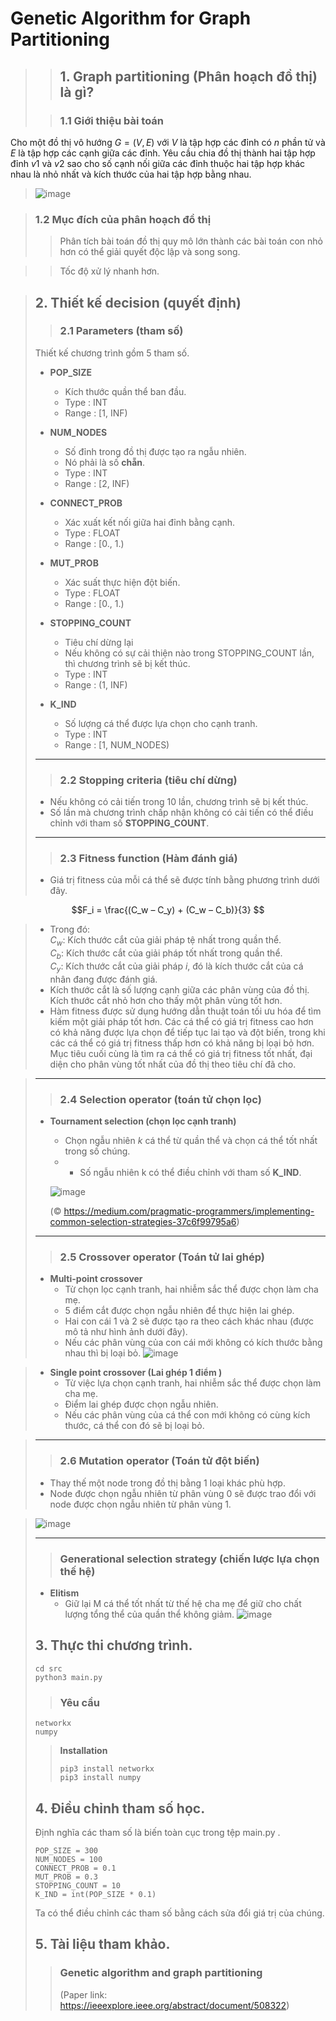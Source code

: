 # Genetic Algorithm for Graph Partitioning

>> ## **1. Graph partitioning (Phân hoạch đồ thị) là gì?**
> 
>> ### **1.1 Giới thiệu bài toán**

Cho một đồ thị vô hướng $G = (V, E)$ với $V$ là tập hợp các đỉnh có $n$ phần tử và $E$ là tập hợp các cạnh giữa các đỉnh. Yêu cầu chia đồ thị thành hai tập hợp đỉnh $v1$ và $v2$ sao cho số cạnh nối giữa các đỉnh thuộc hai tập hợp khác nhau là nhỏ nhất và kích thước của hai tập hợp bằng nhau.

> ![image](./images/graph_partitioning.PNG)

> ### **1.2 Mục đích của phân hoạch đồ thị**
>> Phân tích bài toán đồ thị quy mô lớn thành các bài toán con nhỏ hơn có thể giải quyết độc lập và song song.

>> Tốc độ xử lý nhanh hơn. 

>
> ## **2. Thiết kế decision (quyết định)**
>> ### 2.1 Parameters (tham số)
> Thiết kế chương trình gồm 5 tham số.
> 
> * **POP_SIZE**
>     * Kích thước quần thể ban đầu.
>     * Type : INT
>     * Range : [1, INF)
>     
> * **NUM_NODES**
>     * Số đỉnh trong đồ thị được tạo ra ngẫu nhiên.
>     * Nó phải là số **chẵn**.
>     * Type : INT
>     * Range : [2, INF)
>
> * **CONNECT_PROB**
>     * Xác xuất kết nối giữa hai đỉnh bằng cạnh.
>     * Type : FLOAT
>     * Range : [0., 1.)
>     
> * **MUT_PROB**
>     * Xác suất thực hiện đột biến.
>     * Type : FLOAT
>     * Range : [0., 1.)
>     
> * **STOPPING_COUNT**
>     * Tiêu chí dừng lại
>     * Nếu không có sự cải thiện nào trong STOPPING_COUNT lần, thì chương trình sẽ bị kết thúc.
>     * Type : INT
>     * Range : (1, INF)
>
> * **K_IND**
>     * Số lượng cá thể được lựa chọn cho cạnh tranh.
>     * Type : INT
>     * Range : [1, NUM_NODES)
> -----    
>> ### 2.2 Stopping criteria (tiêu chí dừng)
> * Nếu không có cải tiến trong 10 lần, chương trình sẽ bị kết thúc.
> * Số lần mà chương trình chấp nhận không có cải tiến có thể điều chỉnh với tham số **STOPPING_COUNT**.
> -----
>> ### 2.3 Fitness function (Hàm đánh giá) 
> * Giá trị fitness của mỗi cá thể sẽ được tính bằng phương trình dưới đây.
> 

 $$F_i = \frac{(C_w – C_y) + (C_w – C_b)}{3}
$$
> * Trong đó:\
> $C_w$: Kích thước cắt của giải pháp tệ nhất trong quần thể.\
> $C_b$: Kích thước cắt của giải pháp tốt nhất trong quần thể.\
> $C_y$: Kích thước cắt của giải pháp $i$, đó là kích thước cắt của cá nhân đang được đánh giá.
> * Kích thước cắt là số lượng cạnh giữa các phân vùng của đồ thị. Kích thước cắt nhỏ hơn cho thấy một phân vùng tốt hơn.
> * Hàm fitness được sử dụng hướng dẫn thuật toán tối ưu hóa để tìm kiếm một giải pháp tốt hơn. Các cá thể có giá trị fitness cao hơn có khả năng được lựa chọn để tiếp tục lai tạo và đột biến, trong khi các cá thể có giá trị fitness thấp hơn có khả năng bị loại bỏ hơn. Mục tiêu cuối cùng là tìm ra cá thể có giá trị fitness tốt nhất, đại diện cho phân vùng tốt nhất của đồ thị theo tiêu chí đã cho.

> 
> -----
>> ### 2.4 Selection operator (toán tử chọn lọc)
> * **Tournament selection (chọn lọc cạnh tranh)**
>     * Chọn ngẫu nhiên $k$ cá thể từ quần thể và chọn cá thể tốt nhất trong số chúng.
>     * -	Số ngẫu nhiên k có thể điều chỉnh với tham số **K_IND**.
>     
>     ![image](./images/tournament_selection.png)
>     
>     (© https://medium.com/pragmatic-programmers/implementing-common-selection-strategies-37c6f99795a6)
> -----
>> ### 2.5 Crossover operator (Toán tử lai ghép) 
> * **Multi-point crossover**
>   * Từ chọn lọc cạnh tranh, hai nhiễm sắc thể được chọn làm cha mẹ.
>   * 5 điểm cắt được chọn ngẫu nhiên để thực hiện lai ghép.
>   * Hai con cái 1 và 2 sẽ được tạo ra theo cách khác nhau (được mô tả như hình ảnh dưới đây).
>   * Nếu các phân vùng của con cái mới không có kích thước bằng nhau thì bị loại bỏ.
>     ![image](./images/multi_crossover.PNG)

>
> * **Single point crossover (Lai ghép 1 điểm )**
>   * Từ việc lựa chọn cạnh tranh, hai nhiễm sắc thể được chọn làm cha mẹ.
>   * Điểm lai ghép được chọn ngẫu nhiên.
>   * Nếu các phân vùng của cá thể con mới không có cùng kích thước, cá thể con đó sẽ bị loại bỏ.

>
> -----
>> ### 2.6 Mutation operator (Toán tử đột biến)
> *	Thay thế một node trong đồ thị bằng 1 loại khác phù hợp.
> *	Node được chọn ngẫu nhiên từ phân vùng 0 sẽ được trao đổi với node được chọn ngẫu nhiên từ phân vùng 1.

>![image](./images/mutation.png)
>
> -----
>> ### Generational selection strategy (chiến lược lựa chọn thế hệ)
> * **Elitism**
>     * Giữ lại M cá thể tốt nhất từ thế hệ cha mẹ để giữ cho chất lượng tổng thể của quần thể không giảm.
>     ![image](./images/elitism.PNG)
>     
> ## **3. Thực thi chương trình**.
> ```
> cd src
> python3 main.py
> ```
>> ### Yêu cầu
> ```
> networkx
> numpy
> ```
>> **Installation**
>> ```
>> pip3 install networkx
>> pip3 install numpy
>> ```
> ## **4. Điều chỉnh tham số học**.
> Định nghĩa các tham số là biến toàn cục trong tệp main.py .
> ```
> POP_SIZE = 300 
> NUM_NODES = 100
> CONNECT_PROB = 0.1
> MUT_PROB = 0.3
> STOPPING_COUNT = 10
> K_IND = int(POP_SIZE * 0.1)
> ```
> Ta có thể điều chỉnh các tham số bằng cách sửa đổi giá trị của chúng.
> 
> ## **5. Tài liệu tham khảo**.
>> ### Genetic algorithm and graph partitioning
>> (Paper link: https://ieeexplore.ieee.org/abstract/document/508322)

> 
